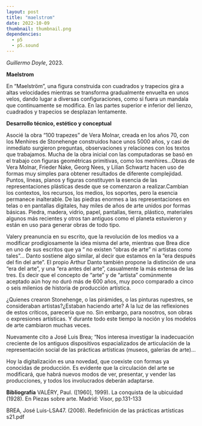 ```yaml
---
layout: post
title: "maelstrom"
date: 2022-10-09
thumbnail: thumbnail.png
dependencies:
  - p5
  - p5.sound
---
```


<div id="div-sketch">
  <script type="text/javascript" src="sketch.js"></script>
</div>

_Guillermo Doyle_, 2023.

**Maelstrom**

En “Maelström”, una figura construida con cuadrados y trapecios gira a altas velocidades mientras se transforma gradualmente envuelta en unos velos, dando lugar a diversas configuraciones, como si fuera un mandala que continuamente se modifica. En las partes superior e inferior del lienzo, cuadrados y trapecios se desplazan lentamente.

**Desarrollo técnico, estético y conceptual**

Asocié la obra “100 trapezes” de Vera Molnar, creada en los años 70, con los Menhires de Stonehenge construidos hace unos 5000 años, y casi de inmediato surgieron preguntas, observaciones y relaciones con los textos que trabajamos. Mucha de la obra inicial con las computadoras se basó en el trabajo con figuras geométricas primitivas, como los menhires…Obras de Vera Molnar, Frieder Nake, Georg Nees, y Lilian Schwartz hacen uso de formas muy simples para obtener resultados de diferente complejidad. Puntos, líneas, planos y figuras constituyen la esencia de las representaciones plásticas desde que se comenzaron a realizar.Cambian los contextos, los recursos, los medios, los soportes, pero la esencia permanece inalterable. De las piedras enormes a las representaciones en telas o en pantallas digitales, hay miles de años de arte unidos por formas básicas. Piedra, madera, vidrio, papel, pantallas, tierra, plástico, materiales algunos más recientes y otros tan antiguos como el planeta estuvieron y están en uso para generar obras de todo tipo.

Valery preanuncia en su escrito, que la revolución de los medios va a modificar prodigiosamente la idea misma del arte, mientras que Brea dice en uno de sus escritos que ya “ no existen “obras de arte” ni artistas como tales”… Danto sostiene algo similar, al decir que estamos en la “era después del fin del arte”. El propio Arthur Danto también propone la distinción de una “era del arte”, y una “era antes del arte”, casualmente la más extensa de las tres. Es decir que el concepto de “arte” y de “artista” comúnmente aceptado aún hoy no duró más de 600 años, muy poco comparado a cinco o seis milenios de historia de producción artística.

¿Quienes crearon Stonehenge, o las pirámides, o las pinturas rupestres, se consideraban artistas?¿Estaban haciendo arte? A la luz de las reflexiones de estos críticos, parecería que no. Sin embargo, para nosotros, son obras o expresiones artísticas. Y durante todo este tiempo la noción y los modelos de arte cambiaron muchas veces.

Nuevamente cito a José Luis Brea; “Nos interesa investigar la inadecuación creciente de los antiguos dispositivos espacializados de articulación de la representación social de las prácticas artísticas (museos, galerías de arte)...

Hoy la digitalización es una novedad, que coexiste con formas ya conocidas de producción. Es evidente que la circulación del arte se modificará, que habrá nuevos modos de ver, presentar, y vender las producciones, y todos los involucrados deberán adaptarse.

**Bibliografía**
VALÉRY, Paul. ([1960], 1999). La conquista de la ubicuidad (1928). En Piezas
sobre arte. Madrid: Visor, pp.131-133

BREA, José Luis-LSA47. (2008). Redefinición de las prácticas artísticas s21.pdf